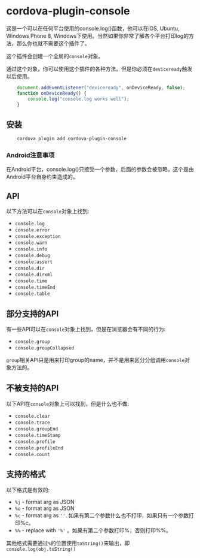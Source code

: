 # cordova-plugin-console
这是一个可以在任何平台使用的console.log()函数，他可以在iOS, Ubuntu, Windows Phone 8, Windows下使用。当然如果你非常了解各个平台打印log的方法，那么你也就不需要这个插件了。<br>

这个插件会创建一个全局的`console`对象。<br>

通过这个对象，你可以使用这个插件的各种方法。但是你必须在`deviceready`触发以后使用。<br>
```js
    document.addEventListener("deviceready", onDeviceReady, false);
    function onDeviceReady() {
        console.log("console.log works well");
    }
```
## 安装
```sh
    cordova plugin add cordova-plugin-console
```
### Android注意事项
在Android平台，console.log()只接受一个参数，后面的参数会被忽略，这个是由Android平台自身约束造成的。<br>

## API

以下方法可以在`console`对象上找到:

- `console.log`
- `console.error`
- `console.exception`
- `console.warn`
- `console.info`
- `console.debug`
- `console.assert`
- `console.dir`
- `console.dirxml`
- `console.time`
- `console.timeEnd`
- `console.table`

## 部分支持的API

有一些API可以在`console`对象上找到，但是在浏览器会有不同的行为:

- `console.group`
- `console.groupCollapsed`

`group`相关API只是用来打印group的name，并不是用来区分分组调用`console`对象方法的。

## 不被支持的API

以下API在`console`对象上可以找到，但是什么也不做:

- `console.clear`
- `console.trace`
- `console.groupEnd`
- `console.timeStamp`
- `console.profile`
- `console.profileEnd`
- `console.count`

## 支持的格式

以下格式是有效的:

*  `%j` - format arg as JSON
*  `%o` - format arg as JSON
*  `%c` - format arg as `''`. 如果有第二个参数什么也不打印，如果只有一个参数打印%c。
*  `%%` - replace with `'%'` 。如果有第二个参数打印%，否则打印%%。

其他格式需要通过`%`的位置使用`toString()`来输出，即`console.log(obj.toString()`
